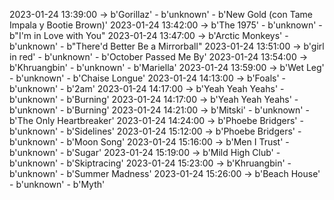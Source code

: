2023-01-24 13:39:00 -> b'Gorillaz' - b'unknown' - b'New Gold (con Tame Impala y Bootie Brown)'
2023-01-24 13:42:00 -> b'The 1975' - b'unknown' - b"I'm in Love with You"
2023-01-24 13:47:00 -> b'Arctic Monkeys' - b'unknown' - b"There'd Better Be a Mirrorball"
2023-01-24 13:51:00 -> b'girl in red' - b'unknown' - b'October Passed Me By'
2023-01-24 13:54:00 -> b'Khruangbin' - b'unknown' - b'Mariella'
2023-01-24 13:59:00 -> b'Wet Leg' - b'unknown' - b'Chaise Longue'
2023-01-24 14:13:00 -> b'Foals' - b'unknown' - b'2am'
2023-01-24 14:17:00 -> b'Yeah Yeah Yeahs' - b'unknown' - b'Burning'
2023-01-24 14:17:00 -> b'Yeah Yeah Yeahs' - b'unknown' - b'Burning'
2023-01-24 14:21:00 -> b'Mitski' - b'unknown' - b'The Only Heartbreaker'
2023-01-24 14:24:00 -> b'Phoebe Bridgers' - b'unknown' - b'Sidelines'
2023-01-24 15:12:00 -> b'Phoebe Bridgers' - b'unknown' - b'Moon Song'
2023-01-24 15:16:00 -> b'Men I Trust' - b'unknown' - b'Sugar'
2023-01-24 15:19:00 -> b'Mild High Club' - b'unknown' - b'Skiptracing'
2023-01-24 15:23:00 -> b'Khruangbin' - b'unknown' - b'Summer Madness'
2023-01-24 15:26:00 -> b'Beach House' - b'unknown' - b'Myth'
